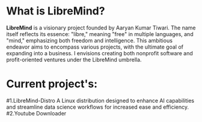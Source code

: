 # What is LibreMind?
**LibreMind** is a visionary project founded by Aaryan Kumar Tiwari. The name itself reflects its essence: "libre," meaning "free" in multiple languages, and "mind," emphasizing both freedom and intelligence. This ambitious endeavor aims to encompass various projects, with the ultimate goal of expanding into a business. I envisions creating both nonprofit software and profit-oriented ventures under the LibreMind umbrella. 

# Current project's:
#1.LibreMind-Distro
A Linux distribution designed to enhance AI capabilities and streamline data science workflows for increased ease and efficiency.
#2.Youtube Downloader

